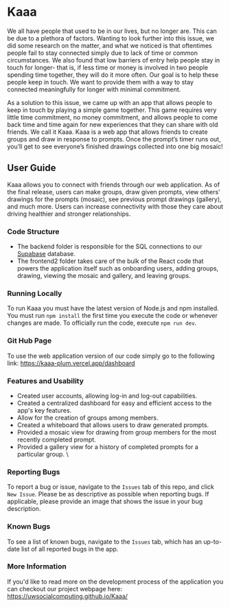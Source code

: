 # Kaaa

We all have people that used to be in our lives, but no longer are. This can be due to a plethora of factors. Wanting to look further into this issue, we did some research on the matter, and what we noticed is that oftentimes people fail to stay connected simply due to lack of time or common circumstances. We also found that low barriers of entry help people stay in touch for longer- that is, if less time or money is involved in two people spending time together, they will do it more often. Our goal is to help these people keep in touch. We want to provide them with a way to stay connected meaningfully for longer with minimal commitment.

As a solution to this issue, we came up with an app that allows people to keep in touch by playing a simple game together. This game requires very little time commitment, no money commitment, and allows people to come back time and time again for new experiences that they can share with old friends. We call it Kaaa. Kaaa is a web app that allows friends to create groups and draw in response to prompts. Once the prompt’s timer runs out, you’ll get to see everyone’s finished drawings collected into one big mosaic!


## User Guide
Kaaa allows you to connect with friends through our web application. As of the final release, users can make groups, draw given prompts, view others' drawings for the prompts (mosaic), see previous prompt drawings (gallery), and much more. Users can increase connectivity with those they care about driving healthier and stronger relationships.

### Code Structure
- The backend folder is responsible for the SQL connections to our [Supabase](https://supabase.com/docs) database.
- The frontend2 folder takes care of the bulk of the React code that powers the application itself such as onboarding users, adding groups, drawing, viewing the mosaic and gallery, and leaving groups.

### Running Locally
To run Kaaa you must have the latest version of Node.js and npm installed. You must run `npm install` the first time you execute the code or whenever changes are made. To officially run the code, execute `npm run dev`.

### Git Hub Page
To use the web application version of our code simply go to the following link: https://kaaa-plum.vercel.app/dashboard

### Features and Usability
- Created user accounts, allowing log-in and log-out capabilities.
- Created a centralized dashboard for easy and efficient access to the app's key features.
- Allow for the creation of groups among members.
- Created a whiteboard that allows users to draw generated prompts.
- Provided a mosaic view for drawing from group members for the most recently completed prompt.
- Provided a gallery view for a history of completed prompts for a particular group.
\

### Reporting Bugs
To report a bug or issue, navigate to the `Issues` tab of this repo, and click `New Issue`. Please be as descriptive as possible when reporting bugs. If applicable, please provide an image that shows the issue in your bug description.

### Known Bugs
To see a list of known bugs, navigate to the `Issues` tab, which has an up-to-date list of all reported bugs in the app.

### More Information
If you'd like to read more on the development process of the application you can checkout our project webpage here: https://uwsocialcomputing.github.io/Kaaa/ 
